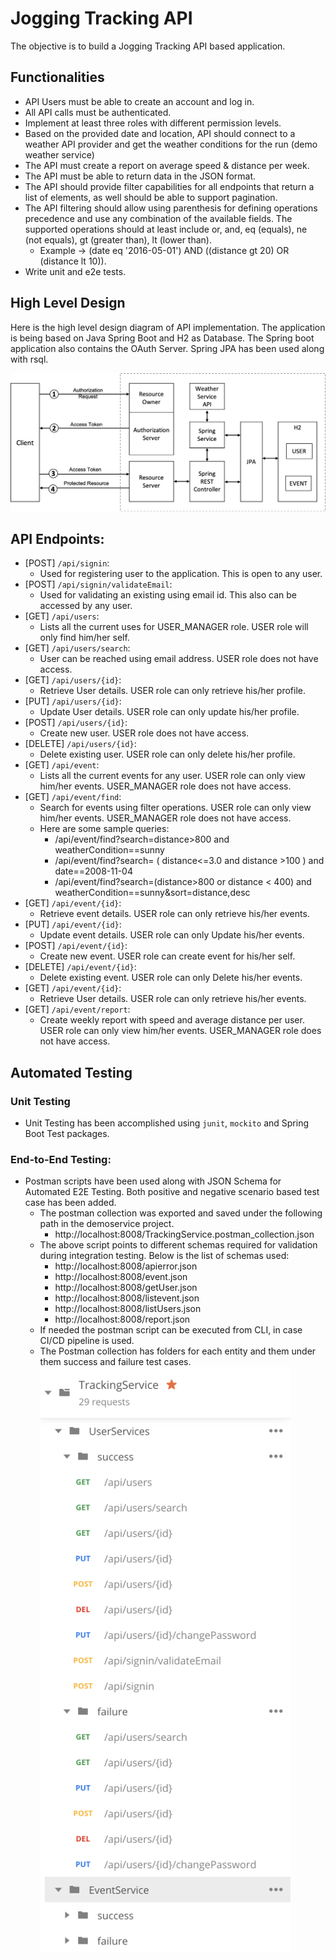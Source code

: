 # Jogging Tracking API
The objective is to build a Jogging Tracking API based application.  

## Functionalities
- API Users must be able to create an account and log in.
- All API calls must be authenticated.
- Implement at least three roles with different permission levels.
- Based on the provided date and location, API should connect to a weather API provider and get the weather conditions for the run (demo weather service)
- The API must create a report on average speed & distance per week.
- The API must be able to return data in the JSON format.
- The API should provide filter capabilities for all endpoints that return a list of elements, as well should be able to support pagination.
- The API filtering should allow using parenthesis for defining operations precedence and use any combination of the available fields. The supported operations should at least include or, and, eq (equals), ne (not equals), gt (greater than), lt (lower than).
    - Example -> (date eq '2016-05-01') AND ((distance gt 20) OR (distance lt 10)).
- Write unit and e2e tests.

## High Level Design
Here is the high level design diagram of API implementation. The application is being based on Java Spring Boot and H2 as Database.
The Spring boot application also contains the OAuth Server. Spring JPA has been used along with rsql.    

![image info](./images/design.png)

## API Endpoints:
- [POST] `/api/signin`:
    - Used for registering user to the application. This is open to any user.
- [POST] `/api/signin/validateEmail`:
    - Used for validating an existing using email id. This also can be accessed by any user.
- [GET] `/api/users`:
    - Lists all the current uses for USER_MANAGER role. USER role will only find him/her self. 
- [GET] `/api/users/search`:
    - User can be reached using email address. USER role does not have access.
- [GET] `/api/users/{id}`:
    - Retrieve User details. USER role can only retrieve his/her profile.
- [PUT] `/api/users/{id}`:
    - Update User details. USER role can only update his/her profile.
- [POST] `/api/users/{id}`:
    - Create new user. USER role does not have access.
- [DELETE] `/api/users/{id}`:
    - Delete existing user. USER role can only delete his/her profile.
- [GET] `/api/event`:
    - Lists all the current events for any user. USER role can only view him/her events. USER_MANAGER role does not have access.
- [GET] `/api/event/find`:
    - Search for events using filter operations. USER role can only view him/her events. USER_MANAGER role does not have access.
    - Here are some sample queries:
        - /api/event/find?search=distance>800 and weatherCondition==sunny
        - /api/event/find?search= ( distance<=3.0 and distance >100 ) and date==2008-11-04
        - /api/event/find?search=(distance>800 or distance < 400) and weatherCondition==sunny&sort=distance,desc
- [GET] `/api/event/{id}`:
    - Retrieve event details. USER role can only retrieve his/her events.
- [PUT] `/api/event/{id}`:
    - Update event details. USER role can only Update his/her events.
- [POST] `/api/event/{id}`:
    - Create new event. USER role can create event for his/her self.
- [DELETE] `/api/event/{id}`:
    - Delete existing event. USER role can only Delete his/her events.
- [GET] `/api/event/{id}`:
    - Retrieve User details. USER role can only retrieve his/her events.
- [GET] `/api/event/report`:
    - Create weekly report with speed and average distance per user. USER role can only view him/her events. USER_MANAGER role does not have access.
    
## Automated Testing

### Unit Testing
- Unit Testing has been accomplished using `junit`, `mockito` and Spring Boot Test packages. 
### End-to-End Testing:
-  Postman scripts have been used along with JSON Schema for Automated E2E Testing. Both positive and negative scenario based test case has been added.   
    - The postman collection was exported and saved under the following path in the demoservice project.
        - http://localhost:8008/TrackingService.postman_collection.json
    - The above script points to different schemas required for validation during integration testing. Below is the list of schemas used:
        - http://localhost:8008/apierror.json
        - http://localhost:8008/event.json
        - http://localhost:8008/getUser.json
        - http://localhost:8008/listevent.json
        - http://localhost:8008/listUsers.json
        - http://localhost:8008/report.json
    - If needed the postman script can be executed from CLI, in case CI/CD pipeline is used.
    - The Postman collection has folders for each entity and them under them success and failure test cases.
    ![image info](./images/postman.jpg)  
    
        
        


    
